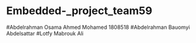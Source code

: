 # Embedded-_project_team59
#Abdelrahman Osama Ahmed Mohamed 1808518
#Abdelrahman Bauomyi Abdelsattar 
#Lotfy Mabrouk Ali
